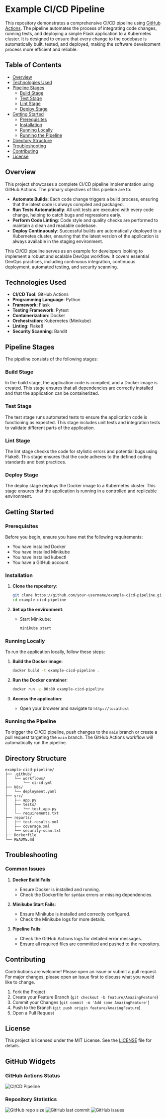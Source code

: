 # Example CI/CD Pipeline

This repository demonstrates a comprehensive CI/CD pipeline using [GitHub Actions](https://github.com/features/actions). The pipeline automates the process of integrating code changes, running tests, and deploying a simple Flask application to a Kubernetes cluster. It is designed to ensure that every change to the codebase is automatically built, tested, and deployed, making the software development process more efficient and reliable.

## Table of Contents

- [Overview](#overview)
- [Technologies Used](#technologies-used)
- [Pipeline Stages](#pipeline-stages)
  - [Build Stage](#build-stage)
  - [Test Stage](#test-stage)
  - [Lint Stage](#lint-stage)
  - [Deploy Stage](#deploy-stage)
- [Getting Started](#getting-started)
  - [Prerequisites](#prerequisites)
  - [Installation](#installation)
  - [Running Locally](#running-locally)
  - [Running the Pipeline](#running-the-pipeline)
- [Directory Structure](#directory-structure)
- [Troubleshooting](#troubleshooting)
- [Contributing](#contributing)
- [License](#license)

## Overview

This project showcases a complete CI/CD pipeline implementation using GitHub Actions. The primary objectives of this pipeline are to:
- **Automate Builds**: Each code change triggers a build process, ensuring that the latest code is always compiled and packaged.
- **Run Tests Automatically**: All unit tests are executed with every code change, helping to catch bugs and regressions early.
- **Perform Code Linting**: Code style and quality checks are performed to maintain a clean and readable codebase.
- **Deploy Continuously**: Successful builds are automatically deployed to a Kubernetes cluster, ensuring that the latest version of the application is always available in the staging environment.

This CI/CD pipeline serves as an example for developers looking to implement a robust and scalable DevOps workflow. It covers essential DevOps practices, including continuous integration, continuous deployment, automated testing, and security scanning.

## Technologies Used

- **CI/CD Tool**: GitHub Actions
- **Programming Language**: Python
- **Framework**: Flask
- **Testing Framework**: Pytest
- **Containerization**: Docker
- **Orchestration**: Kubernetes (Minikube)
- **Linting**: Flake8
- **Security Scanning**: Bandit

## Pipeline Stages

The pipeline consists of the following stages:

### Build Stage

In the build stage, the application code is compiled, and a Docker image is created. This stage ensures that all dependencies are correctly installed and that the application can be containerized.

### Test Stage

The test stage runs automated tests to ensure the application code is functioning as expected. This stage includes unit tests and integration tests to validate different parts of the application.

### Lint Stage

The lint stage checks the code for stylistic errors and potential bugs using Flake8. This stage ensures that the code adheres to the defined coding standards and best practices.

### Deploy Stage

The deploy stage deploys the Docker image to a Kubernetes cluster. This stage ensures that the application is running in a controlled and replicable environment.

## Getting Started

### Prerequisites

Before you begin, ensure you have met the following requirements:

- You have installed Docker
- You have installed Minikube
- You have installed kubectl
- You have a GitHub account

### Installation

1. **Clone the repository**:
    ```bash
    git clone https://github.com/your-username/example-cicd-pipeline.git
    cd example-cicd-pipeline
    ```

2. **Set up the environment**:
    - Start Minikube:
      ```bash
      minikube start
      ```

### Running Locally

To run the application locally, follow these steps:

1. **Build the Docker image**:
    ```bash
    docker build -t example-cicd-pipeline .
    ```

2. **Run the Docker container**:
    ```bash
    docker run -p 80:80 example-cicd-pipeline
    ```

3. **Access the application**:
    - Open your browser and navigate to `http://localhost`

### Running the Pipeline

To trigger the CI/CD pipeline, push changes to the `main` branch or create a pull request targeting the `main` branch. The GitHub Actions workflow will automatically run the pipeline.

## Directory Structure

```
example-cicd-pipeline/
├── .github/
│   └── workflows/
│       └── ci-cd.yml
├── k8s/
│   └── deployment.yaml
├── src/
│   ├── app.py
│   ├── tests/
│   │   └── test_app.py
│   └── requirements.txt
├── reports/
│   ├── test-results.xml
│   ├── coverage.xml
│   └── security-scan.txt
├── Dockerfile
└── README.md
```





## Troubleshooting

### Common Issues

1. **Docker Build Fails**:
    - Ensure Docker is installed and running.
    - Check the Dockerfile for syntax errors or missing dependencies.

2. **Minikube Start Fails**:
    - Ensure Minikube is installed and correctly configured.
    - Check the Minikube logs for more details.

3. **Pipeline Fails**:
    - Check the GitHub Actions logs for detailed error messages.
    - Ensure all required files are committed and pushed to the repository.

## Contributing

Contributions are welcome! Please open an issue or submit a pull request. For major changes, please open an issue first to discuss what you would like to change.

1. Fork the Project
2. Create your Feature Branch (`git checkout -b feature/AmazingFeature`)
3. Commit your Changes (`git commit -m 'Add some AmazingFeature'`)
4. Push to the Branch (`git push origin feature/AmazingFeature`)
5. Open a Pull Request

## License

This project is licensed under the MIT License. See the [LICENSE](LICENSE) file for details.

## GitHub Widgets

### GitHub Actions Status

![CI/CD Pipeline](https://github.com/your-username/example-cicd-pipeline/workflows/CI/CD%20Pipeline/badge.svg)

### Repository Statistics

![GitHub repo size](https://img.shields.io/github/repo-size/your-username/example-cicd-pipeline)
![GitHub last commit](https://img.shields.io/github/last-commit/your-username/example-cicd-pipeline)
![GitHub issues](https://img.shields.io/github/issues/your-username/example-cicd-pipeline)
